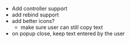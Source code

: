 - Add controller support
- add rebind support
- add better icons?
  - make sure user can still copy text
- on popup close, keep text entered by the user

